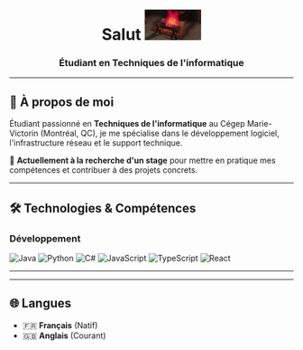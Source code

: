 <div align="center">
  <h1>Salut <img src="calcifer.gif" width="100px"></h1>
  <h3>Étudiant en Techniques de l'informatique</h3>
</div>

---

## 🚀 À propos de moi

Étudiant passionné en **Techniques de l'informatique** au Cégep Marie-Victorin (Montréal, QC), je me spécialise dans le développement logiciel, l'infrastructure réseau et le support technique. 

🎯 **Actuellement à la recherche d'un stage** pour mettre en pratique mes compétences et contribuer à des projets concrets.

---

## 🛠️ Technologies & Compétences

### **Développement**
![Java](https://img.shields.io/badge/Java-ED8B00?style=for-the-badge&logo=java&logoColor=white)
![Python](https://img.shields.io/badge/Python-3776AB?style=for-the-badge&logo=python&logoColor=white)
![C#](https://img.shields.io/badge/C%23-239120?style=for-the-badge&logo=c-sharp&logoColor=white)
![JavaScript](https://img.shields.io/badge/JavaScript-F7DF1E?style=for-the-badge&logo=javascript&logoColor=black)
![TypeScript](https://img.shields.io/badge/TypeScript-007ACC?style=for-the-badge&logo=typescript&logoColor=white)
![React](https://img.shields.io/badge/React-20232A?style=for-the-badge&logo=react&logoColor=61DAFB)

---

---

## 🌐 Langues

- 🇫🇷 **Français** (Natif)
- 🇬🇧 **Anglais** (Courant)
